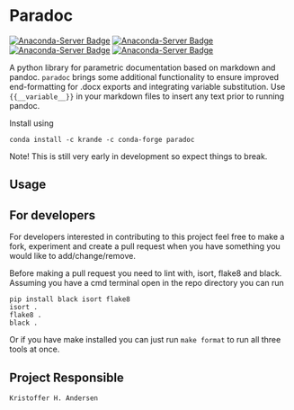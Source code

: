 # Paradoc

[![Anaconda-Server Badge](https://anaconda.org/krande/paradoc/badges/version.svg)](https://anaconda.org/krande/paradoc)
[![Anaconda-Server Badge](https://anaconda.org/krande/paradoc/badges/latest_release_date.svg)](https://anaconda.org/krande/paradoc)
[![Anaconda-Server Badge](https://anaconda.org/krande/paradoc/badges/platforms.svg)](https://anaconda.org/krande/paradoc)
[![Anaconda-Server Badge](https://anaconda.org/krande/paradoc/badges/downloads.svg)](https://anaconda.org/krande/paradoc)

A python library for parametric documentation based on markdown and pandoc. `paradoc` brings
some additional functionality to ensure improved end-formatting for .docx exports and integrating 
variable substitution. Use `{{__variable__}}` in your markdown files to insert any text prior to running pandoc.

Install using

```
conda install -c krande -c conda-forge paradoc
```

Note! This is still very early in development so expect things to break.


## Usage
 


## For developers

For developers interested in contributing to this project feel free to 
make a fork, experiment and create a pull request when you have something you 
would like to add/change/remove. 

Before making a pull request you need to lint with, isort, flake8 and black.
Assuming you have a cmd terminal open in the repo directory you can
run

````
pip install black isort flake8
isort .
flake8 .
black .
````

Or if you have make installed you can just run `make format` 
to run all three tools at once.

## Project Responsible ###

	Kristoffer H. Andersen